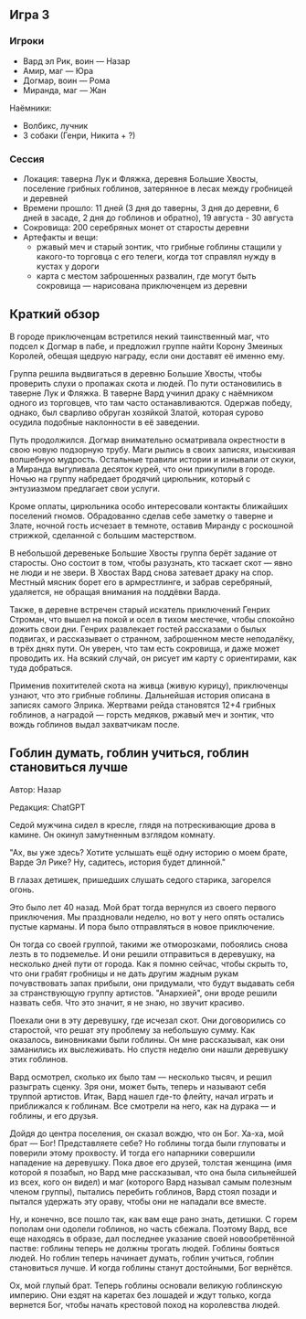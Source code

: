 ## Игра 3


### Игроки
* Вард эл Рик, воин — Назар
* Амир, маг — Юра
* Догмар, воин — Рома
* Миранда, маг — Жан

Наёмники:
* Волбикс, лучник
* 3 собаки (Генри, Никита + ?)


### Сессия
* Локация: таверна Лук и Фляжка, деревня Большие Хвосты, поселение грибных гоблинов, затерянное в лесах между гробницей и деревней
* Времени прошло: 11 дней (3 дня до таверны, 3 дня до деревни, 6 дней в засаде, 2 дня до гоблинов и обратно), 19 августа - 30 августа
* Сокровища: 200 серебряных монет от старосты деревни
* Артефакты и вещи: 
  * ржавый меч и старый зонтик, что грибные гоблины стащили у какого-то торговца с его телеги, когда тот справлял нужду в кустах у дороги
  * карта с местом заброшенных развалин, где могут быть сокровища — нарисована приключенцем из деревни
  

## Краткий обзор
В городе приключенцам встретился некий таинственный маг, что подсел к Догмар в пабе, 
и предложил группе найти Корону Змеиных Королей, обещая щедрую награду, если они доставят её именно ему.

Группа решила выдвигаться в деревню Большие Хвосты, чтобы проверить слухи о пропажах скота и людей. По пути остановились в таверне Лук и Фляжка.
В таверне Вард учинил драку с наёмником одного из торговцев, что там часто останавливаются. Одержав победу, однако, был сварливо обруган хозяйкой Златой,
которая сурово осудила подобные наклонности в её заведении.

Путь продолжился. Догмар внимательно осматривала окрестности в свою новую подзорную трубу. Маги рылись в своих записях, изыскивая волшебную мудрость.
Остальные травили истории и изнывали от скуки, а Миранда выгуливала десяток курей, что они прикупили в городе. 
Ночью на группу набредает бродячий цирюльник, который с энтузиазмом предлагает свои услуги.

Кроме оплаты, цирюльника особо интересовали контакты ближайших поселений гномов. Обрадованно сделав себе заметку о таверне и Злате, ночной гость исчезает в темноте,
оставив Миранду с роскошной стрижкой, сделанной с большим мастерством.

В небольшой деревеньке Большие Хвосты группа берёт задание от старосты. Оно состоит в том, чтобы разузнать, кто таскает скот — явно не люди и не звери.
В Хвостах Вард снова затевает драку на спор. Местный мясник борет его в армрестлинге, и забрав серебряный, удаляется, не обращая внимания на поддёвки Варда.

Также, в деревне встречен старый искатель приключений Генрих Строман, что вышел на покой и осел в тихом местечке, чтобы спокойно дожить свои дни.
Генрих развлекает гостей рассказами о былых подвигах, и рассказывает о странном, заброшенном месте неподалёку, в трёх днях пути. 
Он уверен, что там есть сокровища, и даже может проводить их. На всякий случай, он рисует им карту с ориентирами, как туда добраться.

Применив похитителей скота на живца (живую курицу), приключенцы узнают, что это грибные гоблины. Дальнейшая история описана в записях самого Элрика.
Жертвами рейда становятся 12+4 грибных гоблинов, а наградой — горсть медяков, ржавый меч и зонтик, что вождь гоблинов выдал захватчикам после.


## Гоблин думать, гоблин учиться, гоблин становиться лучше
Автор: Назар

Редакция: ChatGPT

Седой мужчина сидел в кресле, глядя на потрескивающие дрова в камине. Он окинул замутненным взглядом комнату.

"Ах, вы уже здесь? Хотите услышать ещё одну историю о моем брате, Варде Эл Рике? Ну, садитесь, история будет длинной."

В глазах детишек, пришедших слушать седого старика, загорелся огонь. 

Это было лет 40 назад. Мой брат тогда вернулся из своего первого приключения. Мы праздновали неделю, но вот у него опять остались пустые карманы. И пора было отправляться в новое приключение.

Он тогда со своей группой, такими же отморозками, побоялись снова лезть в то подземелье. И они решили отправиться в деревушку, на несколько дней пути от города. Как я помню сейчас, чтобы скрыть то, что они грабят гробницы и не дать другим жадным рукам почувствовать запах прибыли, они придумали, что будут выдавать себя за странствующую группу артистов. "Анархией", они вроде решили назвать себя. Что это значит, я не знаю, но звучит красиво.

Поехали они в эту деревушку, где исчезал скот. Они договорились со старостой, что решат эту проблему за небольшую сумму. Как оказалось, виновниками были гоблины. Он мне рассказывал, как они заманились их выслеживать. Но спустя неделю они нашли деревушку этих гоблинов.

Вард осмотрел, сколько их было там — несколько тысяч, и решил разыграть сценку. Зря они, может быть, теперь и называют себя труппой артистов. Итак, Вард нашел где-то флейту, начал играть и приближался к гоблинам. Все смотрели на него, как на дурака — и гоблины, и его друзья.

Дойдя до центра поселения, он сказал вождю, что он Бог. Ха-ха, мой брат — Бог! Представляете себе? Но гоблины тогда были глуповаты и поверили этому прохвосту. И тогда его напарники совершили нападение на деревушку. Пока двое его друзей, толстая женщина (имя которой я позабыл, но Вард мне рассказывал, что она была сильнейшей из всех, кого он видел) и маг (которого Вард называл самым полезным членом группы), пытались перебить гоблинов, Вард стоял позади и пытался удержать эту ораву, чтобы они не нападали все вместе.

Ну, и конечно, все пошло так, как вам еще рано знать, детишки. С горем пополам они одолели гоблинов, но часть сбежала. Поэтому Вард, все еще находясь в образе, дал последнее указание своей новообретённой пастве: гоблины теперь не должны трогать людей. Гоблины бояться людей. Но гоблин теперь начинает думать, гоблин учиться, гоблин становиться лучше. И когда гоблины станут достойными, Бог вернётся.

Ох, мой глупый брат. Теперь гоблины основали великую гоблинскую империю. Они ездят на каретах без лошадей и ждут только, когда вернется Бог, чтобы начать крестовой поход на королевства людей.
